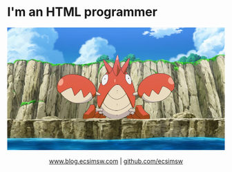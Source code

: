 # I'm an HTML programmer
<p align="center">
  <a>
    <img src="https://github.com/ecsimsw/blog-template/blob/main/images/Ash_Corphish.jpg" alt="Logo" width="1000">
  </a>
  <p align="center">
    <a href="https://ecsimsw.tistory.com/">www.blog.ecsimsw.com</a>
    |
    <a href="https://github.com/ecsimsw">github.com/ecsimsw</a>
  </p>
</p>



